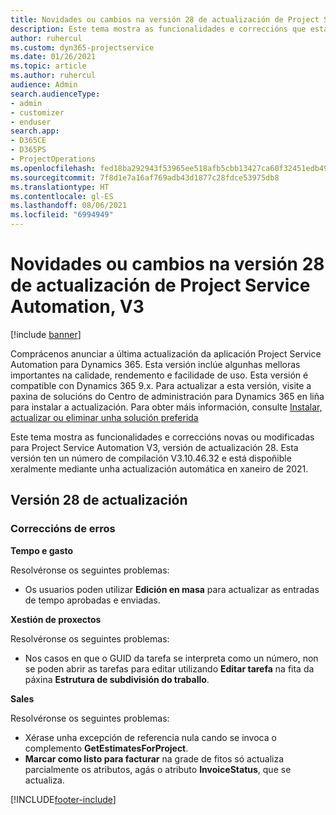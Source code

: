 ```yaml
---
title: Novidades ou cambios na versión 28 de actualización de Project Service Automation, V3
description: Este tema mostra as funcionalidades e correccións que están dispoñibles la versión 28 de actualización de Project Service Automation, V3.
author: ruhercul
ms.custom: dyn365-projectservice
ms.date: 01/26/2021
ms.topic: article
ms.author: ruhercul
audience: Admin
search.audienceType:
- admin
- customizer
- enduser
search.app:
- D365CE
- D365PS
- ProjectOperations
ms.openlocfilehash: fed18ba292943f53965ee518afb5cbb13427ca60f32451edb49f67e6f10d24fe
ms.sourcegitcommit: 7f8d1e7a16af769adb43d1877c28fdce53975db8
ms.translationtype: HT
ms.contentlocale: gl-ES
ms.lasthandoff: 08/06/2021
ms.locfileid: "6994949"
---
```

# <a name="whats-new-or-changed-in-project-service-automation-update-release-28-v3"></a>Novidades ou cambios na versión 28 de actualización de Project Service Automation, V3

[!include [banner](../includes/psa-now-project-operations.md)]

Comprácenos anunciar a última actualización da aplicación Project Service Automation para Dynamics 365. Esta versión inclúe algunhas melloras importantes na calidade, rendemento e facilidade de uso. Esta versión é compatible con Dynamics 365 9.x. Para actualizar a esta versión, visite a paxina de solucións do Centro de administración para Dynamics 365 en liña para instalar a actualización. Para obter máis información, consulte [Instalar, actualizar ou eliminar unha solución preferida](/power-platform/admin/install-remove-preferred-solution)

Este tema mostra as funcionalidades e correccións novas ou modificadas para Project Service Automation V3, versión de actualización 28. Esta versión ten un número de compilación V3.10.46.32 e está dispoñible xeralmente mediante unha actualización automática en xaneiro de 2021.

## <a name="update-release-28"></a>Versión 28 de actualización

### <a name="bug-fixes"></a>Correccións de erros

**Tempo e gasto**

Resolvéronse os seguintes problemas:

- Os usuarios poden utilizar **Edición en masa** para actualizar as entradas de tempo aprobadas e enviadas.

**Xestión de proxectos**

Resolvéronse os seguintes problemas:

- Nos casos en que o GUID da tarefa se interpreta como un número, non se poden abrir as tarefas para editar utilizando **Editar tarefa** na fita da páxina **Estrutura de subdivisión do traballo**.

**Sales**

Resolvéronse os seguintes problemas:

- Xérase unha excepción de referencia nula cando se invoca o complemento **GetEstimatesForProject**.
- **Marcar como listo para facturar** na grade de fitos só actualiza parcialmente os atributos, agás o atributo **InvoiceStatus**, que se actualiza.



[!INCLUDE[footer-include](../includes/footer-banner.md)]